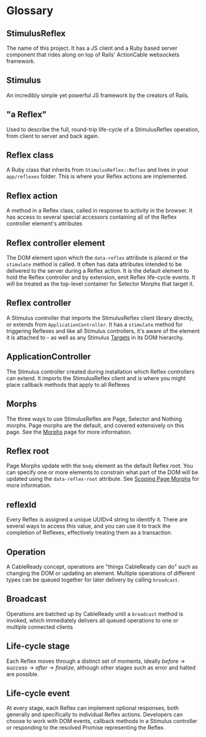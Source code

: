 # Glossary

## StimulusReflex

The name of this project. It has a JS client and a Ruby based server component that rides along on top of Rails' ActionCable websockets framework.

## Stimulus

An incredibly simple yet powerful JS framework by the creators of Rails.

## "a Reflex"

Used to describe the full, round-trip life-cycle of a StimulusReflex operation, from client to server and back again.

## Reflex class

A Ruby class that inherits from `StimulusReflex::Reflex` and lives in your `app/reflexes` folder. This is where your Reflex actions are implemented.

## Reflex action

A method in a Reflex class, called in response to activity in the browser. It has access to several special accessors containing all of the Reflex controller element's attributes

## Reflex controller element

The DOM element upon which the `data-reflex` attribute is placed or the `stimulate` method is called. It often has data attributes intended to be delivered to the server during a Reflex action. It is the default element to hold the Reflex controller and by extension, emit Reflex life-cycle events. It will be treated as the top-level container for Selector Morphs that target it.

## Reflex controller

A Stimulus controller that imports the StimulusReflex client library directly, or extends from `ApplicationController`. It has a `stimulate` method for triggering Reflexes and like all Stimulus controllers, it's aware of the element it is attached to - as well as any Stimulus [Targets](https://stimulus.hotwire.dev/reference/targets) in its DOM hierarchy.

## ApplicationController

The Stimulus controller created during installation which Reflex controllers can extend. It imports the StimulusReflex client and is where you might place callback methods that apply to all Reflexes

## Morphs

The three ways to use StimulusReflex are Page, Selector and Nothing morphs. Page morphs are the default, and covered extensively on this page. See the [Morphs](/guide/morph-modes) page for more information.

## Reflex root

Page Morphs update with the `body` element as the default Reflex root. You can specify one or more elements to constrain what part of the DOM will be updated using the `data-reflex-root` attribute. See [Scoping Page Morphs](https://docs.stimulusreflex.com/guide/morph-modes#scoping-page-morphs) for more information.

## reflexId

Every Reflex is assigned a unique UUIDv4 string to identify it. There are several ways to access this value, and you can use it to track the completion of Reflexes, effectively treating them as a transaction.

## Operation

A CableReady concept, operations are "things CableReady can do" such as changing the DOM or updating an element. Multiple operations of different types can be queued together for later delivery by calling `broadcast`.

## Broadcast

Operations are batched up by CableReady until a `broadcast` method is invoked, which immediately delivers all queued operations to one or multiple connected clients

## Life-cycle stage

Each Reflex moves through a distinct set of moments, ideally _before_ -&gt; _success_ -&gt; _after_ -&gt; _finalize_, although other stages such as error and halted are possible.

## Life-cycle event

At every stage, each Reflex can implement optional responses, both generally and specifically to individual Reflex actions. Developers can choose to work with DOM events, callback methods in a Stimulus controller or responding to the resolved Promise representing the Reflex.
